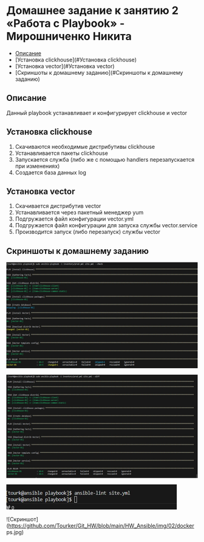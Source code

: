 # Домашнее задание к занятию 2 «Работа с Playbook» - Мирошниченко Никита

- [Описание](#Описание)
- [Установка clickhouse](#Установка clickhouse)
- [Установка vector](#Установка vector)
- [Скриншоты к домашнему заданию](#Скриншоты к домашнему заданию)

## Описание
Данный playbook устанавливает и конфигурирует clickhouse и vector
## Установка clickhouse

1. Скачиваются необходимые дистрибутивы clickhouse
2. Устанавливается пакеты clickhouse
3. Запускается служба (либо же с помощью handlers перезапускается при изменениях)
4. Создается база данных log

## Установка vector
1. Скачивается дистрибутив vector
2. Устанавливается через пакетный менеджер yum
3. Подгружается файл конфигурации vector.yml
4. Подгружается файл конфигурации для запуска службы vector.service
5. Производится запуск (либо перезапуск) службы vector

## Скриншоты к домашнему заданию

![Скриншот](https://github.com/Tourker/Git_HW/blob/main/HW_Ansible/img/02/check.jpg)

![Скриншот](https://github.com/Tourker/Git_HW/blob/main/HW_Ansible/img/02/diff_2.jpg)

![Скриншот](https://github.com/Tourker/Git_HW/blob/main/HW_Ansible/img/02/lint.jpg)

![Скриншот](https://github.com/Tourker/Git_HW/blob/main/HW_Ansible/img/02/docker ps.jpg)